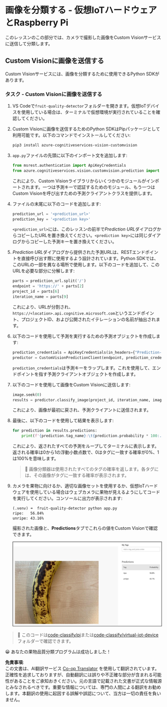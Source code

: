 <!--
CO_OP_TRANSLATOR_METADATA:
{
  "original_hash": "e5896207b304ce1abaf065b8acc0cc79",
  "translation_date": "2025-08-24T21:31:33+00:00",
  "source_file": "4-manufacturing/lessons/2-check-fruit-from-device/single-board-computer-classify-image.md",
  "language_code": "ja"
}
-->
# 画像を分類する - 仮想IoTハードウェアとRaspberry Pi

このレッスンのこの部分では、カメラで撮影した画像をCustom Visionサービスに送信して分類します。

## Custom Visionに画像を送信する

Custom Visionサービスには、画像を分類するために使用できるPython SDKがあります。

### タスク - Custom Visionに画像を送信する

1. VS Codeで`fruit-quality-detector`フォルダーを開きます。仮想IoTデバイスを使用している場合は、ターミナルで仮想環境が実行されていることを確認してください。

1. Custom Visionに画像を送信するためのPython SDKはPipパッケージとして利用可能です。以下のコマンドでインストールしてください:

    ```sh
    pip3 install azure-cognitiveservices-vision-customvision
    ```

1. `app.py`ファイルの先頭に以下のインポート文を追加します:

    ```python
    from msrest.authentication import ApiKeyCredentials
    from azure.cognitiveservices.vision.customvision.prediction import CustomVisionPredictionClient
    ```

    これにより、Custom Visionライブラリからいくつかのモジュールがインポートされます。一つは予測キーで認証するためのモジュール、もう一つはCustom Visionを呼び出すための予測クライアントクラスを提供します。

1. ファイルの末尾に以下のコードを追加します:

    ```python
    prediction_url = '<prediction_url>'
    prediction_key = '<prediction key>'
    ```

    `<prediction_url>`には、このレッスンの前半で*Prediction URL*ダイアログからコピーしたURLを置き換えてください。`<prediction key>`には同じダイアログからコピーした予測キーを置き換えてください。

1. *Prediction URL*ダイアログから提供された予測URLは、RESTエンドポイントを直接呼び出す際に使用するよう設計されています。Python SDKでは、このURLの一部を異なる場所で使用します。以下のコードを追加して、このURLを必要な部分に分解します:

    ```python
    parts = prediction_url.split('/')
    endpoint = 'https://' + parts[2]
    project_id = parts[6]
    iteration_name = parts[9]
    ```

    これにより、URLが分割され、`https://<location>.api.cognitive.microsoft.com`というエンドポイント、プロジェクトID、および公開されたイテレーションの名前が抽出されます。

1. 以下のコードを使用して予測を実行するための予測オブジェクトを作成します:

    ```python
    prediction_credentials = ApiKeyCredentials(in_headers={"Prediction-key": prediction_key})
    predictor = CustomVisionPredictionClient(endpoint, prediction_credentials)
    ```

    `prediction_credentials`は予測キーをラップします。これを使用して、エンドポイントを指す予測クライアントオブジェクトを作成します。

1. 以下のコードを使用して画像をCustom Visionに送信します:

    ```python
    image.seek(0)
    results = predictor.classify_image(project_id, iteration_name, image)
    ```

    これにより、画像が最初に戻され、予測クライアントに送信されます。

1. 最後に、以下のコードを使用して結果を表示します:

    ```python
    for prediction in results.predictions:
        print(f'{prediction.tag_name}:\t{prediction.probability * 100:.2f}%')
    ```

    これにより、返されたすべての予測をループしてターミナルに表示します。返される確率は0から1の浮動小数点数で、0はタグに一致する確率が0%、1は100%を意味します。

    > 💁 画像分類器は使用されたすべてのタグの確率を返します。各タグには、その画像がタグに一致する確率が表示されます。

1. カメラを果物に向けるか、適切な画像セットを使用するか、仮想IoTハードウェアを使用している場合はウェブカメラに果物が見えるようにしてコードを実行してください。コンソールに出力が表示されます:

    ```output
    (.venv) ➜  fruit-quality-detector python app.py
    ripe:   56.84%
    unripe: 43.16%
    ```

    撮影された画像と、**Predictions**タブでこれらの値をCustom Visionで確認できます。

    ![Custom Visionでバナナが予測され、熟している確率が56.8%、未熟な確率が43.1%と表示されている](../../../../../translated_images/custom-vision-banana-prediction.30cdff4e1d72db5d9a0be0193790a47c2b387da034e12dc1314dd57ca2131b59.ja.png)

> 💁 このコードは[code-classify/pi](../../../../../4-manufacturing/lessons/2-check-fruit-from-device/code-classify/pi)または[code-classify/virtual-iot-device](../../../../../4-manufacturing/lessons/2-check-fruit-from-device/code-classify/virtual-iot-device)フォルダーで確認できます。

😀 あなたの果物品質分類プログラムは成功しました！

**免責事項**:  
この文書は、AI翻訳サービス [Co-op Translator](https://github.com/Azure/co-op-translator) を使用して翻訳されています。正確性を追求しておりますが、自動翻訳には誤りや不正確な部分が含まれる可能性があることをご承知おきください。元の言語で記載された文書が正式な情報源とみなされるべきです。重要な情報については、専門の人間による翻訳をお勧めします。本翻訳の使用に起因する誤解や誤認について、当方は一切の責任を負いません。